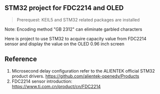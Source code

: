## STM32 project for FDC2214 and OLED

>Prerequest: KEIL5 and STM32 related packages are installed

Note: Encoding method "GB 2312" can eliminate garbled characters

Here is project to use STM32 to acquire capacity value from FDC2214 sensor and display the value on the OLED 0.96 inch screen 



## Reference
1. Microsecond delay configuration refer to the ALIENTEK official STM32 product drivers. https://github.com/alientek-openedv/Products 
2. FDC2214 sensor introduction: https://www.ti.com.cn/product/cn/FDC2214

